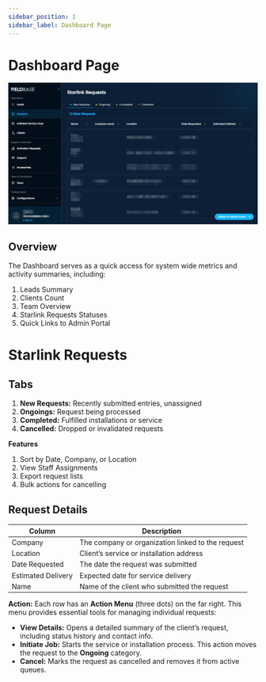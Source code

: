 ```yaml
---
sidebar_position: 1
sidebar_label: Dashboard Page
---
```


# Dashboard Page
![Dashboard](./images/dashboard.png)
## Overview

The Dashboard serves as a quick access for system wide metrics and activity summaries, including: 
1. Leads Summary
2. Clients Count
3. Team Overview
4. Starlink Requests Statuses
5. Quick Links to Admin Portal

# Starlink Requests

## Tabs


1. **New Requests:** Recently submitted entries, unassigned
2. **Ongoings:** Request being processed
3. **Completed:** Fulfilled installations or service
4. **Cancelled:** Dropped or invalidated requests

**Features**
1. Sort by Date, Company, or Location
2. View Staff Assignments
3. Export request lists
4. Bulk actions for cancelling

## Request Details

| Column               | Description                                       |
|----------------------|---------------------------------------------------|
| Company              | The company or organization linked to the request |
| Location             | Client’s service or installation address          |
| Date Requested       | The date the request was submitted                |
| Estimated Delivery   | Expected date for service delivery                |
| Name                 | Name of the client who submitted the request      |

**Action:** Each row has an **Action Menu** (three dots) on the far right.
This menu provides essential tools for managing individual requests:
- **View Details:** Opens a detailed summary of the client’s request, including status history and contact info.
- **Initiate Job:** Starts the service or installation process. This action moves the request to the **Ongoing** category. 
- **Cancel:** Marks the request as cancelled and removes it from active queues. 
